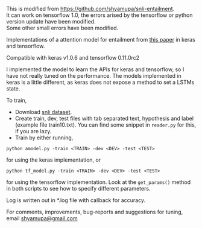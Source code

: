 This is modified from https://github.com/shyamupa/snli-entailment.   
It can work on tensorflow 1.0, the errors arised by the tensorflow or python version update have been modified.  
Some other small errors have been modified.


Implementations of a attention model for entailment from [this paper](http://arxiv.org/abs/1509.06664) in keras and tensorflow.

Compatible with keras v1.0.6 and tensorflow 0.11.0rc2

I implemented the model to learn the APIs for keras and tensorflow, so I have not really tuned on the performance. The models implemented in keras is a little different, as keras does not expose a method to set a LSTMs state.

To train,

* Download [snli dataset](http://nlp.stanford.edu/projects/snli/).
* Create train, dev, test files with tab separated text, hypothesis and label (example file train10.txt). You can find some snippet in `reader.py` for this, if you are lazy.
* Train by either running,

```
python amodel.py -train <TRAIN> -dev <DEV> -test <TEST>
```
for using the keras implementation, or 
```
python tf_model.py -train <TRAIN> -dev <DEV> -test <TEST>
```
for using the tensorflow implementation. Look at the `get_params()` method in both scripts to see how to specify different parameters.


Log is written out in *.log file with callback for accuracy.

For comments, improvements, bug-reports and suggestions for tuning, email shyamupa@gmail.com
